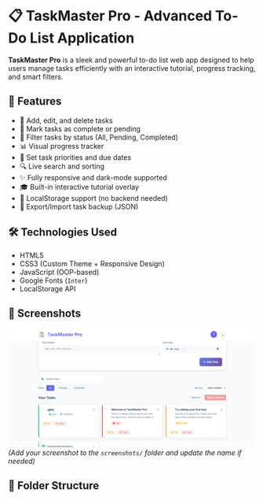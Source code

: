# 📋 TaskMaster Pro - Advanced To-Do List Application

**TaskMaster Pro** is a sleek and powerful to-do list web app designed to help users manage tasks efficiently with an interactive tutorial, progress tracking, and smart filters.

## 🚀 Features

- 📝 Add, edit, and delete tasks
- 🔁 Mark tasks as complete or pending
- 🎯 Filter tasks by status (All, Pending, Completed)
- 📊 Visual progress tracker
- 📅 Set task priorities and due dates
- 🔍 Live search and sorting
- ✨ Fully responsive and dark-mode supported
- 🎓 Built-in interactive tutorial overlay
- 💾 LocalStorage support (no backend needed)
- 📁 Export/Import task backup (JSON)

## 🛠 Technologies Used

- HTML5
- CSS3 (Custom Theme + Responsive Design)
- JavaScript (OOP-based)
- Google Fonts (`Inter`)
- LocalStorage API

## 📸 Screenshots

![Screenshot](todolist.png)  
_(Add your screenshot to the `screenshots/` folder and update the name if needed)_

## 📂 Folder Structure

